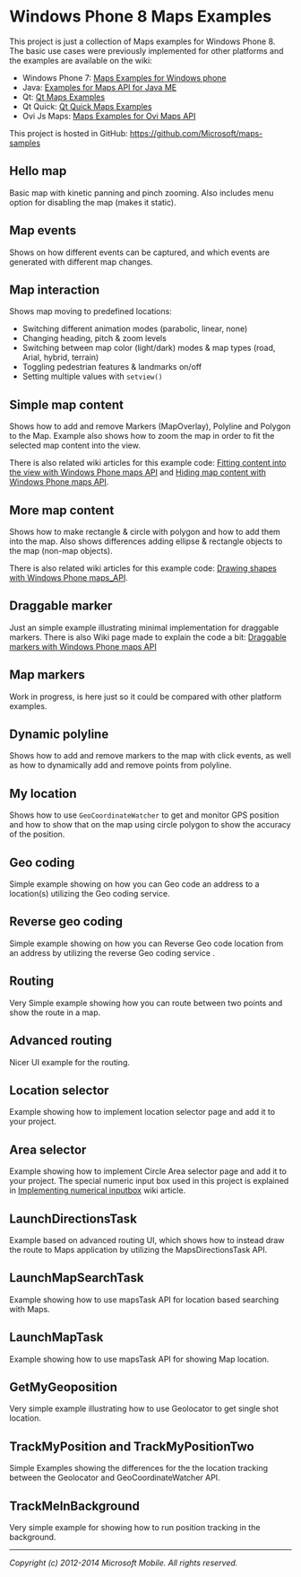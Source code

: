 Windows Phone 8 Maps Examples
=============================

This project is just a collection of Maps examples for Windows Phone 8. The
basic use cases were previously implemented for other platforms and the examples
are available on the wiki:

* Windows Phone 7: [Maps Examples for Windows phone](http://www.developer.nokia.com/Community/Wiki/Maps_Examples_for_Windows_phone)
* Java: [Examples for Maps API for Java ME](http://www.developer.nokia.com/Community/Wiki/Examples_for_Maps_API_for_Java_ME)
* Qt: [Qt Maps Examples](http://www.developer.nokia.com/Community/Wiki/Qt_Maps_Examples)
* Qt Quick: [Qt Quick Maps Examples](http://www.developer.nokia.com/Community/Wiki/QtQuick_Maps_Examples)
* Ovi Js Maps: [Maps Examples for Ovi Maps API](http://www.developer.nokia.com/Community/Wiki/Maps_Examples_for_Ovi_Maps_API)

This project is hosted in GitHub:
https://github.com/Microsoft/maps-samples


## Hello map
 
Basic map with kinetic panning and pinch zooming. Also includes menu option for
disabling the map (makes it static).

## Map events
 
Shows on how different events can be captured, and which events are generated
with different map changes. 

## Map interaction
 
Shows map moving to predefined locations:

* Switching different animation modes (parabolic, linear, none)
* Changing  heading, pitch & zoom levels
* Switching between map color (light/dark) modes & map types (road, Arial,
  hybrid, terrain)
* Toggling pedestrian features & landmarks on/off
* Setting multiple values with `setview()`

## Simple map content
 
Shows how to add and remove Markers (MapOverlay), Polyline and Polygon to the
Map. Example also shows how to zoom the map in order to fit the selected map
content into the view. 

There is also related wiki articles for this example code:
[Fitting content into the view with Windows Phone maps API](http://www.developer.nokia.com/Community/Wiki/Fitting_content_into_the_view_with_Windows_Phone_maps_API)
and
[Hiding map content with Windows Phone maps API](http://www.developer.nokia.com/Community/Wiki/Showing/Hiding_map_content_with_Windows_Phone_maps_API).

## More map content

Shows how to make rectangle & circle with polygon and how to add them into the
map. Also shows differences adding ellipse & rectangle objects to the map
(non-map objects).

There is also related wiki articles for this example code:
[Drawing shapes with Windows Phone maps_API](http://www.developer.nokia.com/Community/Wiki/Drawing_shapes_with_Windows_Phone_maps_API).

## Draggable marker
 
Just an simple example illustrating minimal implementation for draggable
markers. There is also Wiki page made to explain the code a bit:
[Draggable markers with Windows Phone maps API](http://www.developer.nokia.com/Community/Wiki/Draggable_markers_with_Windows_Phone_maps_API)

## Map markers

Work in progress, is here just so it could be compared with other platform
examples.

## Dynamic polyline
 
Shows how to add and remove markers to the map with click events, as well as how
to dynamically add and remove points from polyline. 

## My location

Shows how to use `GeoCoordinateWatcher` to get and monitor GPS position and how
to show that on the map using circle polygon to show the accuracy of the
position. 

## Geo coding
 
Simple example showing on how you can Geo code an address to a location(s)
utilizing the Geo coding service. 

## Reverse geo coding
 
Simple example showing on how you can Reverse Geo code location from an address
by utilizing the reverse Geo coding service .

## Routing
 
Very Simple example showing how you can route between two points and show the
route in a map.

## Advanced routing

Nicer UI example for the routing.

## Location selector

Example showing how to implement location selector page and add it to your
project.

## Area selector

Example showing how to implement Circle Area selector page and add it to your
project. The special numeric input box used in this project is explained in
[Implementing numerical inputbox](http://www.developer.nokia.com/Community/Wiki/Implementing_numerical_inputbox)
wiki article.

## LaunchDirectionsTask

Example based on advanced routing UI, which shows how to instead draw the route
to Maps application by utilizing the MapsDirectionsTask API.


## LaunchMapSearchTask

Example showing how to use mapsTask API for location based searching with Maps.

## LaunchMapTask

Example showing how to use mapsTask API for showing Map location.

## GetMyGeoposition

Very simple example illustrating how to use Geolocator to get single shot
location.

## TrackMyPosition and TrackMyPositionTwo

Simple Examples showing the differences for the the location tracking between
the Geolocator and GeoCoordinateWatcher API.

## TrackMeInBackground

Very simple example for showing how to run position tracking in the background.

---

*Copyright (c) 2012-2014 Microsoft Mobile. All rights reserved.*
